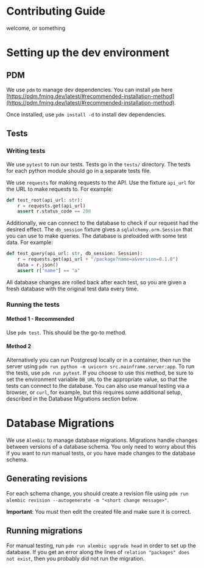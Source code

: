 # Contributing Guide

welcome, or something

# Setting up the dev environment
## PDM
We use `pdm` to manage dev dependencies.
You can install `pdm` here [https://pdm.fming.dev/latest/#recommended-installation-method](https://pdm.fming.dev/latest/#recommended-installation-method).

Once installed, use `pdm install -d` to install dev dependencies.

## Tests
### Writing tests
We use `pytest` to run our tests. Tests go in the `tests/` directory.
The tests for each python module should go in a separate tests file. 

We use `requests` for making requests to the API. Use the fixture `api_url` for the URL to make requests to.
For example:
```py
def test_root(api_url: str):
    r = requests.get(api_url)
    assert r.status_code == 200
```
Additionally, we can connect to the database to check if our request had the desired effect.
The `db_session` fixture gives a `sqlalchemy.orm.Session` that you can use to make queries.
The database is preloaded with some test data.
For example:
```py
def test_query(api_url: str, db_session: Session):
    r = requests.get(api_url + "/package?name=a&version=0.1.0")
    data = r.json()
    assert r["name"] == "a"
```
All database changes are rolled back after each test, so you are given a fresh database with the original test data every time.

### Running the tests
#### Method 1 - Recommended
Use `pdm test`. This should be the go-to method.

#### Method 2
Alternatively you can run Postgresql locally or in a container, then run the server using `pdm run python -m uvicorn src.mainframe.server:app`.
To run the tests, use `pdm run pytest`.
If you choose to use this method, be sure to set the environment variable `DB_URL` to the appropriate value, so that the tests can connect to the database.
You can also use manual testing via a browser, or `curl`, for example, but this requires some additional setup, described in the Database Migrations section below.

# Database Migrations
We use `Alembic` to manage database migrations.
Migrations handle changes between versions of a database schema.
You only need to worry about this if you want to run manual tests, or you have made changes to the database schema.

## Generating revisions
For each schema change, you should create a revision file using `pdm run alembic revision --autogenerate -m "<short change message>"`.

**Important**: You must then edit the created file and make sure it is correct.

## Running migrations
For manual testing, run `pdm run alembic upgrade head` in order to set up the database. If you get an error along the lines of `relation "packages" does not exist`, then you probably did not run the migration.

